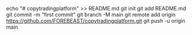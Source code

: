 echo "# copytradingplatform" >> README.md
git init
git add README.md
git commit -m "first commit"
git branch -M main
git remote add origin https://github.com/FOREBEAST/copytradingplatform.git
git push -u origin main
